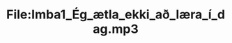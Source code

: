 ---
title: File:Imba1_Ég_ætla_ekki_að_læra_í_dag.mp3
recording of: Ég ætla ekki að læra í dag.
reading speed: slow
speaker: Imba
license: CC0
---